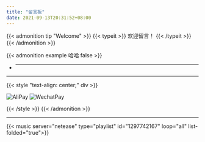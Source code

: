 ```yaml
---
title: "留言板"
date: 2021-09-13T20:31:52+08:00
---
```


{{< admonition tip "Welcome" >}}
{{< typeit >}}
  欢迎留言！
{{< /typeit >}}
{{< /admonition >}}

{{< admonition example 哈哈 false >}}
- **  **  
  

---

{{< style "text-align: center;" div >}}

  ![AliPay](/images/alipay.png)
  ![WechatPay](/images/wechat.png)


{{< /style >}}
{{< /admonition >}}

---

{{< music server="netease" type="playlist" id="1297742167" loop="all" list-folded="true">}}

